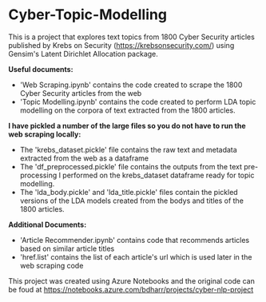# Cyber-Topic-Modelling

This is a project that explores text topics from 1800 Cyber Security articles published by Krebs on Security (https://krebsonsecurity.com/) using Gensim's Latent Dirichlet Allocation package.

**Useful documents:**
* 'Web Scraping.ipynb' contains the code created to scrape the 1800 Cyber Security articles from the web
* 'Topic Modelling.ipynb' contains the code created to perform LDA topic modelling on the corpora of text extracted from the 1800 articles.

**I have pickled a number of the large files so you do not have to run the web scraping locally:**
* The 'krebs_dataset.pickle' file contains the raw text and metadata  extracted from the web as a dataframe
* The 'df_preprocessed.pickle' file contains the outputs from the text pre-processing I performed on the krebs_dataset dataframe ready for topic modelling.
* The 'lda_body.pickle' and 'lda_title.pickle' files contain the pickled versions of the LDA models created from the bodys and titles of the 1800 articles.

**Additional Documents:**
* 'Article Recommender.ipynb' contains code that recommends articles based on similar article titles
* 'href.list' contains the list of each article's url which is used later in the web scraping code

This project was created using Azure Notebooks and the original code can be foud at https://notebooks.azure.com/bdharr/projects/cyber-nlp-project

